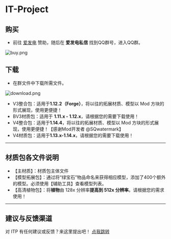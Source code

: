 # IT-Project

## 购买

- 前往 [爱发电](https://afdian.net/a/itproject) 赞助，随后在 **爱发电私信** 找到QQ群号，进入QQ群。

![buy.png](https://github.com/MineGraphCN/ImageLib/blob/main/MGCD/images/instructions/buy.png)

## 下载

- 在群文件中下载所需文件。

![download.png](https://github.com/MineGraphCN/ImageLib/blob/main/MGCD/images/instructions/download.png)

- V3整合包：适用于**1.12.2（Forge）**，将以往的拓展材质、模型以 Mod 方块的形式展现，使用更便捷！
- BV3材质包：适用于 **1.11.x - 1.12.x**，请根据您的需要下载使用！
- V4整合包：适用于**1.14.4**，将以往的拓展材质、模型以 Mod 方块的形式展现，使用更便捷！【感谢Mod开发者 @SQwatermark】
- V4材质包：适用于**1.13.x-1.14.x**，请根据您的需要下载使用！

---

## 材质包各文件说明

- 【主材质】：材质包主体文件
- 【模型拓展包】：通过将“绿宝石”物品命名来获得相应模型，添加了400个额外的模型。必须使用【辅助工具】查看模型列表。
- 【高清植物包】：将**植物**由 128x 分辨率**提高到 512x 分辨率**。请根据您的需求使用！

---

## 建议与反馈渠道

对 ITP 有任何建议或反馈？来这里提出吧！
[点我跳转](http://yingkebao.top/web/formview/5d3f0e4ffc918f0a26056597)
